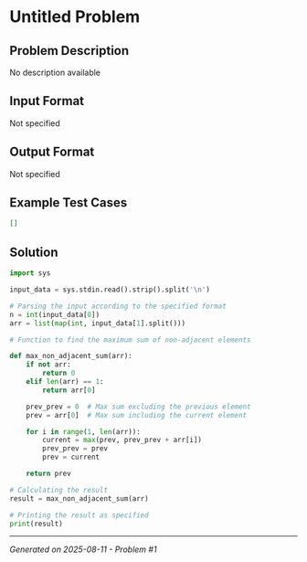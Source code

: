 # Untitled Problem

## Problem Description
No description available

## Input Format
Not specified

## Output Format
Not specified

## Example Test Cases
```json
[]
```

## Solution
```python
import sys

input_data = sys.stdin.read().strip().split('\n')

# Parsing the input according to the specified format
n = int(input_data[0])
arr = list(map(int, input_data[1].split()))

# Function to find the maximum sum of non-adjacent elements

def max_non_adjacent_sum(arr):
    if not arr:
        return 0
    elif len(arr) == 1:
        return arr[0]

    prev_prev = 0  # Max sum excluding the previous element
    prev = arr[0]  # Max sum including the current element

    for i in range(1, len(arr)):
        current = max(prev, prev_prev + arr[i])
        prev_prev = prev
        prev = current

    return prev

# Calculating the result
result = max_non_adjacent_sum(arr)

# Printing the result as specified
print(result)
```

---
*Generated on 2025-08-11 - Problem #1*